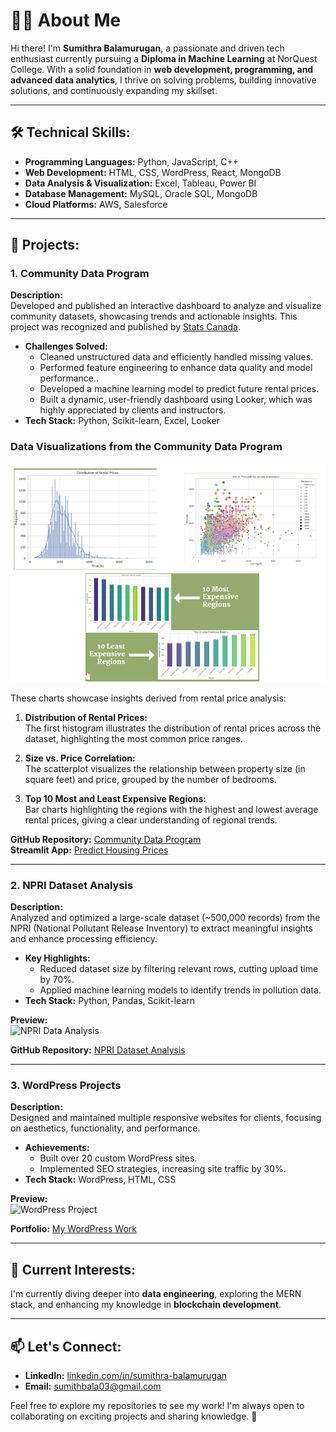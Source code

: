 # 👩‍💻 About Me  

Hi there! I'm **Sumithra Balamurugan**, a passionate and driven tech enthusiast currently pursuing a **Diploma in Machine Learning** at NorQuest College. With a solid foundation in **web development, programming, and advanced data analytics**, I thrive on solving problems, building innovative solutions, and continuously expanding my skillset.  

---

## 🛠 Technical Skills:  
- **Programming Languages:** Python, JavaScript, C++  
- **Web Development:** HTML, CSS, WordPress, React, MongoDB  
- **Data Analysis & Visualization:** Excel, Tableau, Power BI  
- **Database Management:** MySQL, Oracle SQL, MongoDB  
- **Cloud Platforms:** AWS, Salesforce  

---

## 🌟 Projects:  

### 1. **Community Data Program**  
**Description:**  
Developed and published an interactive dashboard to analyze and visualize community datasets, showcasing trends and actionable insights. This project was recognized and published by [Stats Canada](https://www.statcan.gc.ca/en/data-science/network/data-decision).  
- **Challenges Solved:**  
  - Cleaned unstructured data and efficiently handled missing values.  
  - Performed feature engineering to enhance data quality and model performance..
  - Developed a machine learning model to predict future rental prices.
  - Built a dynamic, user-friendly dashboard using Looker, which was highly appreciated by clients and instructors.
- **Tech Stack:** Python, Scikit-learn, Excel, Looker  


### Data Visualizations from the Community Data Program
![Community Data Visualizations](visula_community_data.png)


These charts showcase insights derived from rental price analysis:

1. **Distribution of Rental Prices:**  
   The first histogram illustrates the distribution of rental prices across the dataset, highlighting the most common price ranges.

2. **Size vs. Price Correlation:**  
   The scatterplot visualizes the relationship between property size (in square feet) and price, grouped by the number of bedrooms.

3. **Top 10 Most and Least Expensive Regions:**  
   Bar charts highlighting the regions with the highest and lowest average rental prices, giving a clear understanding of regional trends.



**GitHub Repository:** [Community Data Program](https://github.com/sumithactca/Community-data-project)  
**Streamlit App:** [Predict Housing Prices](https://community-data-project-hwvxcaztzztswrfprgdcq6.streamlit.app/)

---

### 2. **NPRI Dataset Analysis**  
**Description:**  
Analyzed and optimized a large-scale dataset (~500,000 records) from the NPRI (National Pollutant Release Inventory) to extract meaningful insights and enhance processing efficiency.  
- **Key Highlights:**  
  - Reduced dataset size by filtering relevant rows, cutting upload time by 70%.  
  - Applied machine learning models to identify trends in pollution data.  
- **Tech Stack:** Python, Pandas, Scikit-learn  

**Preview:**  
![NPRI Data Analysis](https://via.placeholder.com/800x400.png?text=NPRI+Data+Analysis+Visualization)  

**GitHub Repository:** [NPRI Dataset Analysis](https://github.com/sumithactca/Community-data-project)  

---

### 3. **WordPress Projects**  
**Description:**  
Designed and maintained multiple responsive websites for clients, focusing on aesthetics, functionality, and performance.  
- **Achievements:**  
  - Built over 20 custom WordPress sites.  
  - Implemented SEO strategies, increasing site traffic by 30%.  
- **Tech Stack:** WordPress, HTML, CSS  

**Preview:**  
![WordPress Project](https://via.placeholder.com/800x400.png?text=WordPress+Website+Preview)  

**Portfolio:** [My WordPress Work](#)  

---

## 🌱 Current Interests:  
I'm currently diving deeper into **data engineering**, exploring the MERN stack, and enhancing my knowledge in **blockchain development**.  

---

## 📫 Let's Connect:  
- **LinkedIn:** [linkedin.com/in/sumithra-balamurugan](https://linkedin.com/in/sumithra-balamurugan)  
- **Email:** [sumithbala03@gmail.com](mailto:sumithbala03@gmail.com)  

Feel free to explore my repositories to see my work! I'm always open to collaborating on exciting projects and sharing knowledge. 🚀  
